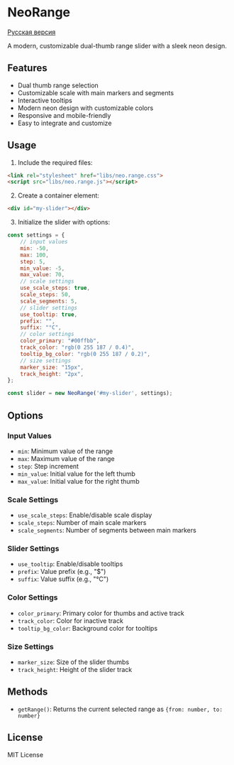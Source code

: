 # NeoRange

[Русская версия](README.ru.md)

A modern, customizable dual-thumb range slider with a sleek neon design.

## Features

- Dual thumb range selection
- Customizable scale with main markers and segments
- Interactive tooltips
- Modern neon design with customizable colors
- Responsive and mobile-friendly
- Easy to integrate and customize

## Usage

1. Include the required files:
```html
<link rel="stylesheet" href="libs/neo.range.css">
<script src="libs/neo.range.js"></script>
```

2. Create a container element:
```html
<div id="my-slider"></div>
```

3. Initialize the slider with options:
```javascript
const settings = {
    // input values
    min: -50,
    max: 100,
    step: 5,
    min_value: -5,
    max_value: 70,
    // scale settings
    use_scale_steps: true,
    scale_steps: 50,
    scale_segments: 5,
    // slider settings
    use_tooltip: true,
    prefix: "",
    suffix: "°C",
    // color settings
    color_primary: "#00ffbb",
    track_color: "rgb(0 255 187 / 0.4)",
    tooltip_bg_color: "rgb(0 255 187 / 0.2)",
    // size settings
    marker_size: "15px",
    track_height: "2px",
};

const slider = new NeoRange('#my-slider', settings);
```

## Options

### Input Values
- `min`: Minimum value of the range
- `max`: Maximum value of the range
- `step`: Step increment
- `min_value`: Initial value for the left thumb
- `max_value`: Initial value for the right thumb

### Scale Settings
- `use_scale_steps`: Enable/disable scale display
- `scale_steps`: Number of main scale markers
- `scale_segments`: Number of segments between main markers

### Slider Settings
- `use_tooltip`: Enable/disable tooltips
- `prefix`: Value prefix (e.g., "$")
- `suffix`: Value suffix (e.g., "°C")

### Color Settings
- `color_primary`: Primary color for thumbs and active track
- `track_color`: Color for inactive track
- `tooltip_bg_color`: Background color for tooltips

### Size Settings
- `marker_size`: Size of the slider thumbs
- `track_height`: Height of the slider track

## Methods

- `getRange()`: Returns the current selected range as `{from: number, to: number}`

## License

MIT License
